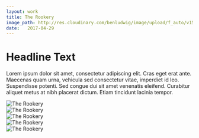 ```yaml
---
layout: work
title: The Rookery
image_path: http://res.cloudinary.com/benludwig/image/upload/f_auto/v1500058259/rookery-1_iwbwpl.jpg
date:   2017-04-29
---
```

<div class="grid-container">
<div class="grid">
<div class="grid-sizer"></div>
<div class="grid-item">
  <div class="copy-block">
    <h1>Headline Text</h1>
    <p>Lorem ipsum dolor sit amet, consectetur adipiscing elit. Cras eget erat ante. Maecenas quam urna, vehicula sed consectetur vitae, imperdiet id leo. Suspendisse potenti. Sed congue dui sit amet venenatis eleifend. Curabitur aliquet metus at nibh placerat dictum. Etiam tincidunt lacinia tempor.</p>
  </div>
</div>
<div class="grid-item">
<img src="http://res.cloudinary.com/benludwig/image/upload/f_auto/v1500058261/rookery-4_fbkcba.jpg" alt="The Rookery">
</div>
<div class="grid-item">
<img src="http://res.cloudinary.com/benludwig/image/upload/f_auto/v1500058259/rookery-1_iwbwpl.jpg" alt="The Rookery">
</div>
<div class="grid-item">
<img src="http://res.cloudinary.com/benludwig/image/upload/f_auto/v1500058265/rookery-5_tti82u.jpg" alt="The Rookery">
</div>
<div class="grid-item">
<img src="http://res.cloudinary.com/benludwig/image/upload/f_auto/v1500058251/rookery-6_li0y8o.jpg" alt="The Rookery">
</div>
<div class="grid-item">
<img src="http://res.cloudinary.com/benludwig/image/upload/f_auto/v1500058271/rookery-3_jfrvo1.jpg" alt="The Rookery">
</div>
</div>
</div>
